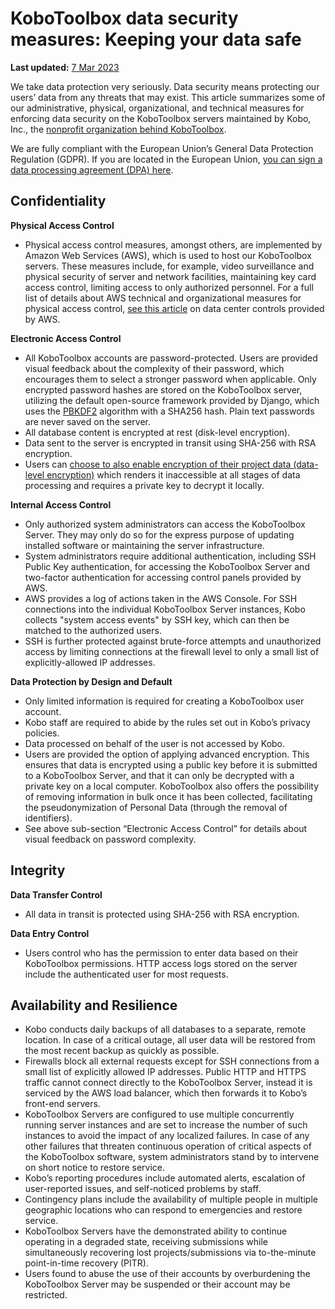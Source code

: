 # KoboToolbox data security measures: Keeping your data safe
**Last updated:** <a href="https://github.com/kobotoolbox/docs/blob/ede450dc2aabb27eda65076d0334d897949825dd/source/is_my_data_safe.md" class="reference">7 Mar 2023</a>

We take data protection very seriously. Data security means protecting our
users’ data from any threats that may exist. This article summarizes some of our
administrative, physical, organizational, and technical measures for enforcing
data security on the KoboToolbox servers maintained by Kobo, Inc., the
[nonprofit organization behind KoboToolbox](https://www.kobotoolbox.org/about-us/).

We are fully compliant with the European Union’s General Data Protection
Regulation (GDPR). If you are located in the European Union,
[you can sign a data processing agreement (DPA) here](https://www.digisigner.com/online/showTemplate?linkId=495db186-9c9e-4627-99f7-a943282eeab5).

## Confidentiality

**Physical Access Control**

-   Physical access control measures, amongst others, are implemented by Amazon
    Web Services (AWS), which is used to host our KoboToolbox servers. These
    measures include, for example, video surveillance and physical security of
    server and network facilities, maintaining key card access control, limiting
    access to only authorized personnel. For a full list of details about AWS
    technical and organizational measures for physical access control,
    [see this article](https://aws.amazon.com/compliance/data-center/controls/)
    on data center controls provided by AWS.

**Electronic Access Control**

-   All KoboToolbox accounts are password-protected. Users are provided visual
    feedback about the complexity of their password, which encourages them to
    select a stronger password when applicable. Only encrypted password hashes
    are stored on the KoboToolbox server, utilizing the default open-source
    framework provided by Django, which uses the
    [PBKDF2](https://en.wikipedia.org/wiki/PBKDF2) algorithm with a SHA256 hash.
    Plain text passwords are never saved on the server.
-   All database content is encrypted at rest (disk-level encryption).
-   Data sent to the server is encrypted in transit using SHA-256 with RSA
    encryption.
-   Users can
    [choose to also enable encryption of their project data (data-level encryption)](encrypting_forms.md)
    which renders it inaccessible at all stages of data processing and requires
    a private key to decrypt it locally.

**Internal Access Control**

-   Only authorized system administrators can access the KoboToolbox Server.
    They may only do so for the express purpose of updating installed software
    or maintaining the server infrastructure.
-   System administrators require additional authentication, including SSH
    Public Key authentication, for accessing the KoboToolbox Server and
    two-factor authentication for accessing control panels provided by AWS.
-   AWS provides a log of actions taken in the AWS Console. For SSH connections
    into the individual KoboToolbox Server instances, Kobo collects "system
    access events" by SSH key, which can then be matched to the authorized
    users.
-   SSH is further protected against brute-force attempts and unauthorized
    access by limiting connections at the firewall level to only a small list of
    explicitly-allowed IP addresses.

**Data Protection by Design and Default**

-   Only limited information is required for creating a KoboToolbox user
    account.
-   Kobo staff are required to abide by the rules set out in Kobo’s privacy
    policies.
-   Data processed on behalf of the user is not accessed by Kobo.
-   Users are provided the option of applying advanced encryption. This ensures
    that data is encrypted using a public key before it is submitted to a
    KoboToolbox Server, and that it can only be decrypted with a private key on
    a local computer. KoboToolbox also offers the possibility of removing
    information in bulk once it has been collected, facilitating the
    pseudonymization of Personal Data (through the removal of identifiers).
-   See above sub-section “Electronic Access Control” for details about visual
    feedback on password complexity.

## Integrity

**Data Transfer Control**

-   All data in transit is protected using SHA-256 with RSA encryption.

**Data Entry Control**

-   Users control who has the permission to enter data based on their
    KoboToolbox permissions. HTTP access logs stored on the server include the
    authenticated user for most requests.

## Availability and Resilience

-   Kobo conducts daily backups of all databases to a separate, remote location.
    In case of a critical outage, all user data will be restored from the most
    recent backup as quickly as possible.
-   Firewalls block all external requests except for SSH connections from a
    small list of explicitly allowed IP addresses. Public HTTP and HTTPS traffic
    cannot connect directly to the KoboToolbox Server, instead it is serviced by
    the AWS load balancer, which then forwards it to Kobo’s front-end servers.
-   KoboToolbox Servers are configured to use multiple concurrently running
    server instances and are set to increase the number of such instances to
    avoid the impact of any localized failures. In case of any other failures
    that threaten continuous operation of critical aspects of the KoboToolbox
    software, system administrators stand by to intervene on short notice to
    restore service.
-   Kobo’s reporting procedures include automated alerts, escalation of
    user-reported issues, and self-noticed problems by staff.
-   Contingency plans include the availability of multiple people in multiple
    geographic locations who can respond to emergencies and restore service.
-   KoboToolbox Servers have the demonstrated ability to continue operating in a
    degraded state, receiving submissions while simultaneously recovering lost
    projects/submissions via to-the-minute point-in-time recovery (PITR).
-   Users found to abuse the use of their accounts by overburdening the
    KoboToolbox Server may be suspended or their account may be restricted.
